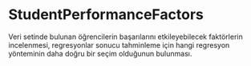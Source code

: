 # StudentPerformanceFactors
Veri setinde bulunan öğrencilerin başarılarını etkileyebilecek faktörlerin incelenmesi, regresyonlar sonucu tahminleme için hangi regresyon yönteminin daha doğru bir seçim olduğunun bulunması.
